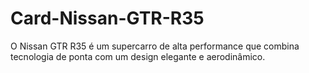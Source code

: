 # Card-Nissan-GTR-R35
O Nissan GTR R35 é um supercarro de alta performance que combina tecnologia de ponta com um design elegante e aerodinâmico.
